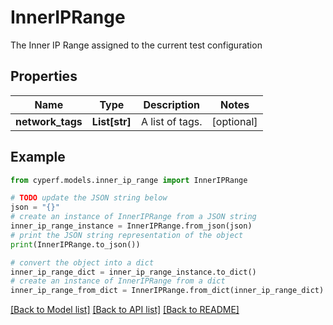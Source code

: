 # InnerIPRange

The Inner IP Range assigned to the current test configuration

## Properties

Name | Type | Description | Notes
------------ | ------------- | ------------- | -------------
**network_tags** | **List[str]** | A list of tags. | [optional] 

## Example

```python
from cyperf.models.inner_ip_range import InnerIPRange

# TODO update the JSON string below
json = "{}"
# create an instance of InnerIPRange from a JSON string
inner_ip_range_instance = InnerIPRange.from_json(json)
# print the JSON string representation of the object
print(InnerIPRange.to_json())

# convert the object into a dict
inner_ip_range_dict = inner_ip_range_instance.to_dict()
# create an instance of InnerIPRange from a dict
inner_ip_range_from_dict = InnerIPRange.from_dict(inner_ip_range_dict)
```
[[Back to Model list]](../README.md#documentation-for-models) [[Back to API list]](../README.md#documentation-for-api-endpoints) [[Back to README]](../README.md)



